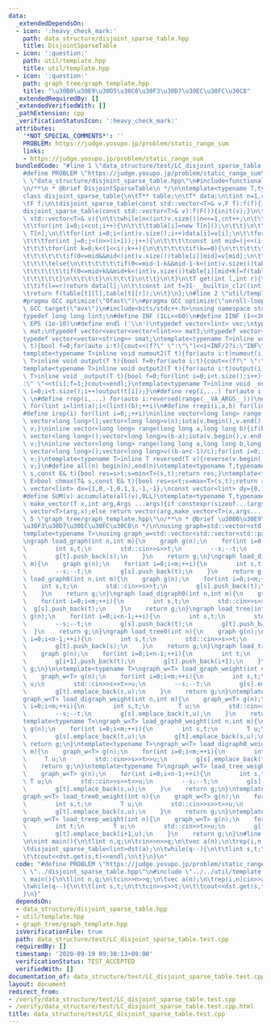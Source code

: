 ```yaml
---
data:
  _extendedDependsOn:
  - icon: ':heavy_check_mark:'
    path: data_structure/disjoint_sparse_table.hpp
    title: DisjointSparseTable
  - icon: ':question:'
    path: util/template.hpp
    title: util/template.hpp
  - icon: ':question:'
    path: graph_tree/graph_template.hpp
    title: "\u30B0\u30E9\u30D5\u30C6\u30F3\u30D7\u30EC\u30FC\u30C8"
  _extendedRequiredBy: []
  _extendedVerifiedWith: []
  _pathExtension: cpp
  _verificationStatusIcon: ':heavy_check_mark:'
  attributes:
    '*NOT_SPECIAL_COMMENTS*': ''
    PROBLEM: https://judge.yosupo.jp/problem/static_range_sum
    links:
    - https://judge.yosupo.jp/problem/static_range_sum
  bundledCode: "#line 1 \"data_structure/test/LC_disjoint_sparse_table.test.cpp\"\n\
    #define PROBLEM \"https://judge.yosupo.jp/problem/static_range_sum\"\n#line 2\
    \ \"data_structure/disjoint_sparse_table.hpp\"\n#include<functional>\n#include<vector>\n\
    \n/**\n * @brief DisjointSparseTable\n */\n\ntemplate<typename T,typename F=std::plus<T>>\n\
    class disjoint_sparse_table{\n\tT** table;\n\tT* data;\n\tint n=1,cnt=0;\n\tpublic:\n\
    \tF f;\n\tdisjoint_sparse_table(const std::vector<T>& v,F f):f(f){init(v);}\n\t\
    disjoint_sparse_table(const std::vector<T>& v):f(F()){init(v);}\n\tvoid init(const\
    \ std::vector<T>& v){\n\t\twhile(n<(int)v.size())n<<=1,cnt++;\n\t\ttable=new T*[cnt];\n\
    \t\tfor(int i=0;i<cnt;i++){\n\t\t\ttable[i]=new T[n]();\n\t\t}\n\t\tdata =new\
    \ T[n];\n\t\tfor(int i=0;i<(int)v.size();i++)data[i]=v[i];\n\t\tfor(int i=0;i<cnt;i++){\n\
    \t\t\tfor(int j=0;j<(n>>(i+1));j++){\n\t\t\t\tconst int mid=(j<<(i+1))+(1<<i);\n\
    \t\t\t\tfor(int k=0;k<(1<<i);k++){\n\t\t\t\t\tif(k==0){\n\t\t\t\t\t\tif(0<=mid-1&&mid-1<(int)v.size())table[i][mid-1]=v[mid-1];\n\
    \t\t\t\t\t\tif(0<=mid&&mid<(int)v.size())table[i][mid]=v[mid];\n\t\t\t\t\t}\n\t\
    \t\t\t\telse{\n\t\t\t\t\t\tif(0<=mid-1-k&&mid-1-k<(int)v.size())table[i][mid-1-k]=f(table[i][mid-k],v[mid-1-k]);\n\
    \t\t\t\t\t\tif(0<=mid+k&&mid+k<(int)v.size())table[i][mid+k]=f(table[i][mid+k-1],v[mid+k]);\n\
    \t\t\t\t\t}\n\t\t\t\t}\n\t\t\t}\n\t\t}\n\t}\n\tT get(int l,int r){\n\t\tr--;\n\
    \t\tif(l==r)return data[l];\n\t\tconst int t=31-__builtin_clz((int)(l^r));\n\t\
    \treturn f(table[t][l],table[t][r]);\n\t}\n};\n#line 2 \"util/template.hpp\"\n\
    #pragma GCC optimize(\"Ofast\")\n#pragma GCC optimize(\"unroll-loops\")\n#pragma\
    \ GCC target(\"avx\")\n#include<bits/stdc++.h>\nusing namespace std;\nstruct __INIT__{__INIT__(){cin.tie(0);ios::sync_with_stdio(false);cout<<fixed<<setprecision(15);}}__INIT__;\n\
    typedef long long lint;\n#define INF (1LL<<60)\n#define IINF (1<<30)\n#define\
    \ EPS (1e-10)\n#define endl ('\\n')\ntypedef vector<lint> vec;\ntypedef vector<vector<lint>>\
    \ mat;\ntypedef vector<vector<vector<lint>>> mat3;\ntypedef vector<string> svec;\n\
    typedef vector<vector<string>> smat;\ntemplate<typename T>inline void numout(T\
    \ t){bool f=0;for(auto i:t){cout<<(f?\" \":\"\")<<i<INF/2?i:\"INF\";f=1;}cout<<endl;}\n\
    template<typename T>inline void numout2(T t){for(auto i:t)numout(i);}\ntemplate<typename\
    \ T>inline void output(T t){bool f=0;for(auto i:t){cout<<(f?\" \":\"\")<<i;f=1;}cout<<endl;}\n\
    template<typename T>inline void output2(T t){for(auto i:t)output(i);}\ntemplate<typename\
    \ T>inline void _output(T t){bool f=0;for(lint i=0;i<t.size();i++){cout<<f?\"\"\
    :\" \"<<t[i];f=1;}cout<<endl;}\ntemplate<typename T>inline void _output2(T t){for(lint\
    \ i=0;i<t.size();i++)output(t[i]);}\n#define rep(i,...) for(auto i:range(__VA_ARGS__))\
    \ \n#define rrep(i,...) for(auto i:reversed(range(__VA_ARGS__)))\n#define repi(i,a,b)\
    \ for(lint i=lint(a);i<(lint)(b);++i)\n#define rrepi(i,a,b) for(lint i=lint(b)-1;i>=lint(a);--i)\n\
    #define irep(i) for(lint i=0;;++i)\ninline vector<long long> range(long long n){if(n<=0)return\
    \ vector<long long>();vector<long long>v(n);iota(v.begin(),v.end(),0LL);return\
    \ v;}\ninline vector<long long> range(long long a,long long b){if(b<=a)return\
    \ vector<long long>();vector<long long>v(b-a);iota(v.begin(),v.end(),a);return\
    \ v;}\ninline vector<long long> range(long long a,long long b,long long c){if((b-a+c-1)/c<=0)return\
    \ vector<long long>();vector<long long>v((b-a+c-1)/c);for(int i=0;i<(int)v.size();++i)v[i]=i?v[i-1]+c:a;return\
    \ v;}\ntemplate<typename T>inline T reversed(T v){reverse(v.begin(),v.end());return\
    \ v;}\n#define all(n) begin(n),end(n)\ntemplate<typename T,typename E>bool chmin(T&\
    \ s,const E& t){bool res=s>t;s=min<T>(s,t);return res;}\ntemplate<typename T,typename\
    \ E>bool chmax(T& s,const E& t){bool res=s<t;s=max<T>(s,t);return res;}\nconst\
    \ vector<lint> dx={1,0,-1,0,1,1,-1,-1};\nconst vector<lint> dy={0,1,0,-1,1,-1,1,-1};\n\
    #define SUM(v) accumulate(all(v),0LL)\ntemplate<typename T,typename ...Args>auto\
    \ make_vector(T x,int arg,Args ...args){if constexpr(sizeof...(args)==0)return\
    \ vector<T>(arg,x);else return vector(arg,make_vector<T>(x,args...));}\n#line\
    \ 5 \"graph_tree/graph_template.hpp\"\n/**\n * @brief \u30B0\u30E9\u30D5\u30C6\
    \u30F3\u30D7\u30EC\u30FC\u30C8\n */\n\nusing graph=std::vector<std::vector<int>>;\n\
    template<typename T>\nusing graph_w=std::vector<std::vector<std::pair<int,T>>>;\n\
    \ngraph load_graph(int n,int m){\n    graph g(n);\n    for(int i=0;i<m;++i){\n\
    \        int s,t;\n        std::cin>>s>>t;\n        --s;--t;\n        g[s].push_back(t);\n\
    \        g[t].push_back(s);\n    }\n    return g;\n}\ngraph load_digraph(int n,int\
    \ m){\n    graph g(n);\n    for(int i=0;i<m;++i){\n        int s,t;\n        std::cin>>s>>t;\n\
    \        --s;--t;\n        g[s].push_back(t);\n    }\n    return g;\n}\ngraph\
    \ load_graph0(int n,int m){\n    graph g(n);\n    for(int i=0;i<m;++i){\n    \
    \    int s,t;\n        std::cin>>s>>t;\n        g[s].push_back(t);\n        g[t].push_back(s);\n\
    \    }\n    return g;\n}\ngraph load_digraph0(int n,int m){\n    graph g(n);\n\
    \    for(int i=0;i<m;++i){\n        int s,t;\n        std::cin>>s>>t;\n      \
    \  g[s].push_back(t);\n    }\n    return g;\n}\ngraph load_tree(int n){\n    graph\
    \ g(n);\n    for(int i=0;i<n-1;++i){\n        int s,t;\n        std::cin>>s>>t;\n\
    \        --s;--t;\n        g[s].push_back(t);\n        g[t].push_back(s);\n  \
    \  }\n    return g;\n}\ngraph load_tree0(int n){\n    graph g(n);\n    for(int\
    \ i=0;i<n-1;++i){\n        int s,t;\n        std::cin>>s>>t;\n        g[s].push_back(t);\n\
    \        g[t].push_back(s);\n    }\n    return g;\n}\ngraph load_treep(int n){\n\
    \    graph g(n);\n    for(int i=0;i<n-1;++i){\n        int t;\n        std::cin>>t;\n\
    \        g[i+1].push_back(t);\n        g[t].push_back(i+1);\n    }\n    return\
    \ g;\n}\n\ntemplate<typename T>\ngraph_w<T> load_graph_weight(int n,int m){\n\
    \    graph_w<T> g(n);\n    for(int i=0;i<m;++i){\n        int s,t;\n        T\
    \ u;\n        std::cin>>s>>t>>u;\n        --s;--t;\n        g[s].emplace_back(t,u);\n\
    \        g[t].emplace_back(s,u);\n    }\n    return g;\n}\ntemplate<typename T>\n\
    graph_w<T> load_digraph_weight(int n,int m){\n    graph_w<T> g(n);\n    for(int\
    \ i=0;i<m;++i){\n        int s,t;\n        T u;\n        std::cin>>s>>t>>u;\n\
    \        --s;--t;\n        g[s].emplace_back(t,u);\n    }\n    return g;\n}\n\
    template<typename T>\ngraph_w<T> load_graph0_weight(int n,int m){\n    graph_w<T>\
    \ g(n);\n    for(int i=0;i<m;++i){\n        int s,t;\n        T u;\n        std::cin>>s>>t>>u;\n\
    \        g[s].emplace_back(t,u);\n        g[t].emplace_back(s,u);\n    }\n   \
    \ return g;\n}\ntemplate<typename T>\ngraph_w<T> load_digraph0_weight(int n,int\
    \ m){\n    graph_w<T> g(n);\n    for(int i=0;i<m;++i){\n        int s,t;\n   \
    \     T u;\n        std::cin>>s>>t>>u;\n        g[s].emplace_back(t,u);\n    }\n\
    \    return g;\n}\ntemplate<typename T>\ngraph_w<T> load_tree_weight(int n){\n\
    \    graph_w<T> g(n);\n    for(int i=0;i<n-1;++i){\n        int s,t;\n       \
    \ T u;\n        std::cin>>s>>t>>u;\n        --s;--t;\n        g[s].emplace_back(t,u);\n\
    \        g[t].emplace_back(s,u);\n    }\n    return g;\n}\ntemplate<typename T>\n\
    graph_w<T> load_tree0_weight(int n){\n    graph_w<T> g(n);\n    for(int i=0;i<n-1;++i){\n\
    \        int s,t;\n        T u;\n        std::cin>>s>>t>>u;\n        g[s].emplace_back(t,u);\n\
    \        g[t].emplace_back(s,u);\n    }\n    return g;\n}\ntemplate<typename T>\n\
    graph_w<T> load_treep_weight(int n){\n    graph_w<T> g(n);\n    for(int i=0;i<n-1;++i){\n\
    \        int t;\n        T u;\n        std::cin>>t>>u;\n        g[i+1].emplace_back(t,u);\n\
    \        g[t].emplace_back(i+1,u);\n    }\n    return g;\n}\n#line 4 \"data_structure/test/LC_disjoint_sparse_table.test.cpp\"\
    \n\nint main(){\n\tlint n,q;\n\tcin>>n>>q;\n\tvec a(n);\n\trep(i,n)cin>>a[i];\n\
    \tdisjoint_sparse_table<lint>dst(a);\n\twhile(q--){\n\t\tlint s,t;\n\t\tcin>>s>>t;\n\
    \t\tcout<<dst.get(s,t)<<endl;\n\t}\n}\n"
  code: "#define PROBLEM \"https://judge.yosupo.jp/problem/static_range_sum\"\n#include\
    \ \"../disjoint_sparse_table.hpp\"\n#include \"../../util/template.hpp\"\n\nint\
    \ main(){\n\tlint n,q;\n\tcin>>n>>q;\n\tvec a(n);\n\trep(i,n)cin>>a[i];\n\tdisjoint_sparse_table<lint>dst(a);\n\
    \twhile(q--){\n\t\tlint s,t;\n\t\tcin>>s>>t;\n\t\tcout<<dst.get(s,t)<<endl;\n\t\
    }\n}"
  dependsOn:
  - data_structure/disjoint_sparse_table.hpp
  - util/template.hpp
  - graph_tree/graph_template.hpp
  isVerificationFile: true
  path: data_structure/test/LC_disjoint_sparse_table.test.cpp
  requiredBy: []
  timestamp: '2020-09-19 09:30:13+09:00'
  verificationStatus: TEST_ACCEPTED
  verifiedWith: []
documentation_of: data_structure/test/LC_disjoint_sparse_table.test.cpp
layout: document
redirect_from:
- /verify/data_structure/test/LC_disjoint_sparse_table.test.cpp
- /verify/data_structure/test/LC_disjoint_sparse_table.test.cpp.html
title: data_structure/test/LC_disjoint_sparse_table.test.cpp
---
```

